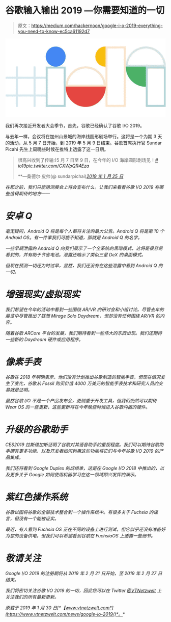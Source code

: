 # 谷歌输入输出 2019 —你需要知道的一切

> 原文：<https://medium.com/hackernoon/google-i-o-2019-everything-you-need-to-know-ec5ca61192d7>

![](img/3b6966b481c00a3453a27bbb3c1c6237.png)

我们再次接近开发者大会季节，首先，谷歌已经确认了谷歌 I/O 2019。

与去年一样，会议将在加州山景城的海岸线圆形剧场举行。这将是一个为期 3 天的活动，从 5 月 7 日开始，到 2019 年 5 月 9 日结束。谷歌首席执行官 Sundar Picahi 先生上周晚些时候在推特上透露了这一日期。

> 很高兴收到了传输:)5 月 7 日至 9 日，在今年的 I/O 海岸圆形剧场见！[*# io19*](https://twitter.com/hashtag/io19?src=hash&ref_src=twsrc%5Etfw)*[*pic.twitter.com/CXWpQR4Eza*](https://t.co/CXWpQR4Eza)*
> 
> **—桑德尔·皮帅(@ sundarpichai)*[*2019 年 1 月 25 日*](https://twitter.com/sundarpichai/status/1088935342382534656?ref_src=twsrc%5Etfw)*

*在那之前，我们只能猜测展会上将会宣布什么。让我们来看看谷歌 I/O 2019 有哪些值得期待的地方——*

# *安卓 Q*

*毫无疑问，Android Q 将是每个人都将关注的最大公告。Android Q 将是第 10 个 Android OS。有一件事我们可能不知道，那就是 Android Q 的名字。*

*一些早期泄露的 Android Q 向我们展示了一个全系统的黑暗模式，这将是很容易看到的，并有助于节省电池。泄露还暗示了类似三星 DeX 的桌面模式。*

*但现在预测一切还为时过早，显然，我们还没有在这些泄露中看到 Android Q 的一切。*

# *增强现实/虚拟现实*

*我们希望在今年的活动中看到一些围绕 AR/VR 的研讨会和小组讨论。尽管去年的展览中尽管推出了联想 Mirage Solo Daydream，但却没有任何围绕 AR/VR 的内容。*

*随着谷歌 ARCore 平台的发展，我们期待看到一些伟大的东西出现。我们还期待一些新的 Daydream 硬件或应用程序。*

# *像素手表*

*谷歌在 2018 年明确表示，他们没有计划推出谷歌制造的智能手表，但现在情况发生了变化，谷歌从 Fossil 购买价值 4000 万美元的智能手表技术和研究人员的交易就是证明。*

*虽然谷歌 I/O 不是一个产品发布会，更侧重于开发工具，但我们仍然可以期待 Wear OS 的一些更新，这些更新将在今年晚些时候进入谷歌内置的硬件。*

# *升级的谷歌助手*

*CES2019 拉斯维加斯证明了谷歌对其语音助手的重视程度。我们可以期待谷歌助手拥有更多功能，以及开发者如何利用这些功能将它们与今年谷歌 I/O 2019 的产品集成。*

*我们还将看到 Google Duplex 的成绩单，这是在 Google I/O 2018 中推出的，以及更多关于 Google 如何使用机器学习在这一领域即兴发挥的演示。*

# *紫红色操作系统*

*谷歌试图将谷歌的全部技术整合到一个操作系统中。有很多关于 Fuchsia 的谣言，但没有一个能被证实。*

*最近，有人看到 Fuchsia OS 正在不同的设备上进行测试，但它似乎还没有准备好为您的设备供电。但我们可以希望看到谷歌在 FuchsiaOS 上透露一些细节。*

# *敬请关注*

*Google I/O 2019 的注册期将从 2019 年 2 月 21 日开始，至 2019 年 2 月 27 日结束。*

*我们将密切关注谷歌 I/O 2019 的一切，因此您可以在 Twitter [@VTNetzwelt](https://twitter.com/VTNetzwelt) 上关注我们的所有最新更新。*

**原载于 2019 年 1 月 30 日*[*【www.vtnetzwelt.com*](https://www.vtnetzwelt.com/news/google-io-2019/)*。**